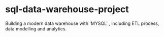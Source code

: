 # sql-data-warehouse-project
Building a modern data warehouse with 'MYSQL' , including ETL process, data modelling and analytics.
